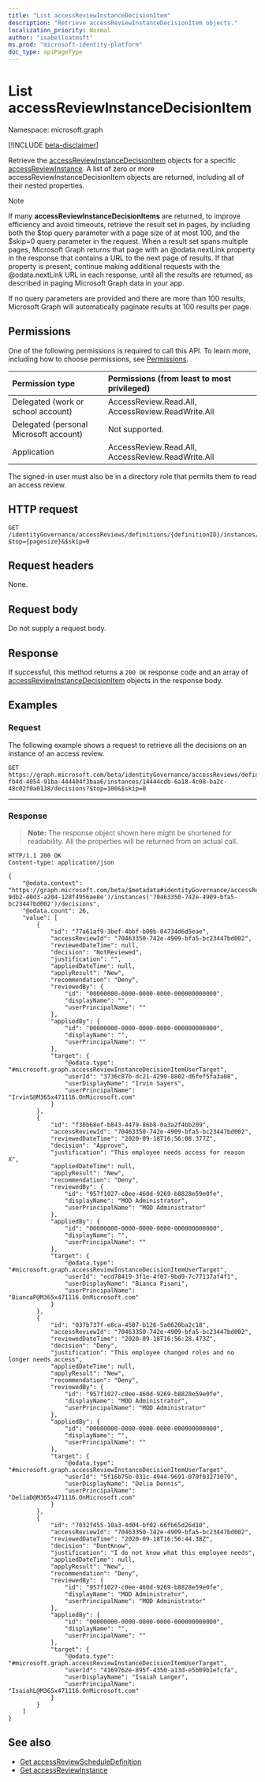 ```yaml
---
title: "List accessReviewInstanceDecisionItem"
description: "Retrieve accessReviewInstanceDecisionItem objects."
localization_priority: Normal
author: "isabelleatmsft"
ms.prod: "microsoft-identity-platform"
doc_type: apiPageType
---
```


# List accessReviewInstanceDecisionItem

Namespace: microsoft.graph

[!INCLUDE [beta-disclaimer](../../includes/beta-disclaimer.md)]

Retrieve the [accessReviewInstanceDecisionItem](../resources/accessreviewinstance.md) objects for a specific [accessReviewInstance](../resources/accessreviewscheduledefinition.md). A list of zero or more accessReviewInstanceDecisionItem objects are returned, including all of their nested properties.

>[!NOTE]
>If many **accessReviewInstanceDecisionItems** are returned, to improve efficiency and avoid timeouts, retrieve the result set in pages, by including both the $top query parameter with a page size of at most 100, and the $skip=0 query parameter in the request. When a result set spans multiple pages, Microsoft Graph returns that page with an @odata.nextLink property in the response that contains a URL to the next page of results. If that property is present, continue making additional requests with the @odata.nextLink URL in each response, until all the results are returned, as described in paging Microsoft Graph data in your app.
>
>If no query parameters are provided and there are more than 100 results, Microsoft Graph will automatically paginate results at 100 results per page.

## Permissions
One of the following permissions is required to call this API. To learn more, including how to choose permissions, see [Permissions](/graph/permissions-reference).

|Permission type                        | Permissions (from least to most privileged)              |
|:--------------------------------------|:---------------------------------------------------------|
|Delegated (work or school account)     | AccessReview.Read.All, AccessReview.ReadWrite.All  |
|Delegated (personal Microsoft account)|Not supported.|
|Application                            | AccessReview.Read.All, AccessReview.ReadWrite.All |

 The signed-in user must also be in a directory role that permits them to read an access review.

## HTTP request
<!-- { "blockType": "ignored" } -->
```http
GET /identityGovernance/accessReviews/definitions/{definitionID}/instances/{instanceID}/decisions?$top={pagesize}&$skip=0
```
## Request headers
None.

## Request body
Do not supply a request body.

## Response
If successful, this method returns a `200 OK` response code and an array of [accessReviewInstanceDecisionItem](../resources/accessreviewinstance.md) objects in the response body.

## Examples
### Request
The following example shows a request to retrieve all the decisions on an instance of an access review.

<!-- {
  "blockType": "request",
  "name": "list_accessReviewInstanceDecisionItem"
}-->
```msgraph-interactive
GET https://graph.microsoft.com/beta/identityGovernance/accessReviews/definitions/60860cdd-fb4d-4054-91ba-444404f3baa6/instances/14444cdb-6a18-4c08-ba2c-48c02f0a0138/decisions?$top=100&$skip=0
```

---

### Response
>**Note:** The response object shown here might be shortened for readability. All the properties will be returned from an actual call.
<!-- {
  "blockType": "response",
  "truncated": true,
  "@odata.type": "microsoft.graph.accessReviewInstanceDecisionItem",
  "isCollection": "true"
} -->
```http
HTTP/1.1 200 OK
Content-type: application/json

{
    "@odata.context": "https://graph.microsoft.com/beta/$metadata#identityGovernance/accessReviews/definitions('04e5c3b2-9db2-40d3-a204-128f4956ae8e')/instances('70463350-742e-4909-bfa5-bc23447bd002')/decisions",
    "@odata.count": 26,
    "value": [
        {
            "id": "77a61af9-3bef-4bbf-b00b-04734d6d5eae",
            "accessReviewId": "70463350-742e-4909-bfa5-bc23447bd002",
            "reviewedDateTime": null,
            "decision": "NotReviewed",
            "justification": "",
            "appliedDateTime": null,
            "applyResult": "New",
            "recommendation": "Deny",
            "reviewedBy": {
                "id": "00000000-0000-0000-0000-000000000000",
                "displayName": "",
                "userPrincipalName": ""
            },
            "appliedBy": {
                "id": "00000000-0000-0000-0000-000000000000",
                "displayName": "",
                "userPrincipalName": ""
            },
            "target": {
                "@odata.type": "#microsoft.graph.accessReviewInstanceDecisionItemUserTarget",
                "userId": "3736c87b-dc21-4290-8802-d6fef5fa3a08",
                "userDisplayName": "Irvin Sayers",
                "userPrincipalName": "IrvinS@M365x471116.OnMicrosoft.com"
            }
        },
        {
            "id": "f30b68ef-b843-4479-86b8-0a3a2f4bb209",
            "accessReviewId": "70463350-742e-4909-bfa5-bc23447bd002",
            "reviewedDateTime": "2020-09-18T16:56:08.377Z",
            "decision": "Approve",
            "justification": "This employee needs access for reason X",
            "appliedDateTime": null,
            "applyResult": "New",
            "recommendation": "Deny",
            "reviewedBy": {
                "id": "957f1027-c0ee-460d-9269-b8828e59e0fe",
                "displayName": "MOD Administrator",
                "userPrincipalName": "MOD Administrator"
            },
            "appliedBy": {
                "id": "00000000-0000-0000-0000-000000000000",
                "displayName": "",
                "userPrincipalName": ""
            },
            "target": {
                "@odata.type": "#microsoft.graph.accessReviewInstanceDecisionItemUserTarget",
                "userId": "ecd78419-3f1e-4f07-9bd9-7c77137af4f1",
                "userDisplayName": "Bianca Pisani",
                "userPrincipalName": "BiancaP@M365x471116.OnMicrosoft.com"
            }
        },
        {
            "id": "037b737f-e8ca-4507-b126-5a0620ba2c18",
            "accessReviewId": "70463350-742e-4909-bfa5-bc23447bd002",
            "reviewedDateTime": "2020-09-18T16:56:28.473Z",
            "decision": "Deny",
            "justification": "This employee changed roles and no longer needs access",
            "appliedDateTime": null,
            "applyResult": "New",
            "recommendation": "Deny",
            "reviewedBy": {
                "id": "957f1027-c0ee-460d-9269-b8828e59e0fe",
                "displayName": "MOD Administrator",
                "userPrincipalName": "MOD Administrator"
            },
            "appliedBy": {
                "id": "00000000-0000-0000-0000-000000000000",
                "displayName": "",
                "userPrincipalName": ""
            },
            "target": {
                "@odata.type": "#microsoft.graph.accessReviewInstanceDecisionItemUserTarget",
                "userId": "5f16b75b-031c-4944-9691-070f03273079",
                "userDisplayName": "Delia Dennis",
                "userPrincipalName": "DeliaD@M365x471116.OnMicrosoft.com"
            }
        },
        {
            "id": "7032f455-10a3-4d04-bf02-66fb65d26d10",
            "accessReviewId": "70463350-742e-4909-bfa5-bc23447bd002",
            "reviewedDateTime": "2020-09-18T16:56:44.38Z",
            "decision": "DontKnow",
            "justification": "I do not know what this employee needs",
            "appliedDateTime": null,
            "applyResult": "New",
            "recommendation": "Deny",
            "reviewedBy": {
                "id": "957f1027-c0ee-460d-9269-b8828e59e0fe",
                "displayName": "MOD Administrator",
                "userPrincipalName": "MOD Administrator"
            },
            "appliedBy": {
                "id": "00000000-0000-0000-0000-000000000000",
                "displayName": "",
                "userPrincipalName": ""
            },
            "target": {
                "@odata.type": "#microsoft.graph.accessReviewInstanceDecisionItemUserTarget",
                "userId": "4169762e-895f-4350-a13d-e5b09b1efcfa",
                "userDisplayName": "Isaiah Langer",
                "userPrincipalName": "IsaiahL@M365x471116.OnMicrosoft.com"
            }
        }
    ]
}
```

## See also

- [Get accessReviewScheduleDefinition](accessreviewscheduledefinition-get.md)
- [Get accessReviewInstance](accessreviewinstance-get.md)


<!--
{
  "type": "#page.annotation",
  "description": "List accessReviewInstanceDecisionItem",
  "keywords": "",
  "section": "documentation",
  "tocPath": "",
  "suppressions": [
  ]
}
-->
